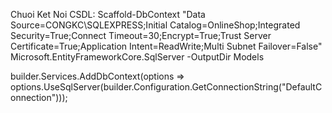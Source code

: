 Chuoi Ket Noi CSDL:
Scaffold-DbContext "Data Source=CONGKC\SQLEXPRESS;Initial Catalog=OnlineShop;Integrated Security=True;Connect Timeout=30;Encrypt=True;Trust Server Certificate=True;Application Intent=ReadWrite;Multi Subnet Failover=False" Microsoft.EntityFrameworkCore.SqlServer -OutputDir Models


builder.Services.AddDbContext<OnlineShopContext>(options =>
	options.UseSqlServer(builder.Configuration.GetConnectionString("DefaultConnection")));
